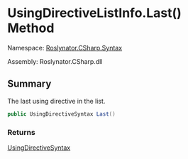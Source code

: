# UsingDirectiveListInfo\.Last\(\) Method

Namespace: [Roslynator.CSharp.Syntax](../../README.md)

Assembly: Roslynator\.CSharp\.dll

## Summary

The last using directive in the list\.

```csharp
public UsingDirectiveSyntax Last()
```

### Returns

[UsingDirectiveSyntax](https://docs.microsoft.com/en-us/dotnet/api/microsoft.codeanalysis.csharp.syntax.usingdirectivesyntax)




